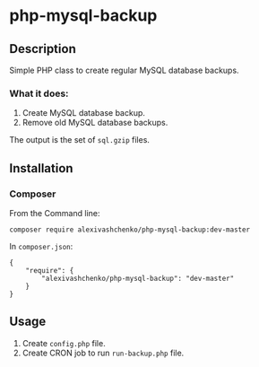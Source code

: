 # php-mysql-backup


## Description

Simple PHP class to create regular MySQL database backups.

### What it does:

1. Create MySQL database backup.
2. Remove old MySQL database backups.

The output is the set of `sql.gzip` files.




## Installation

### Composer

From the Command line:

```
composer require alexivashchenko/php-mysql-backup:dev-master
```

In `composer.json`:
```
{
	"require": {
		"alexivashchenko/php-mysql-backup": "dev-master"
	}
}
```


## Usage

1. Create `config.php` file.
2. Create CRON job to run `run-backup.php` file.





